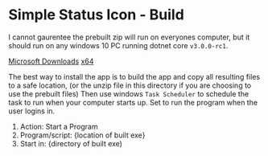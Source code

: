 # Simple Status Icon - Build

I cannot gaurentee the prebuilt zip will run on everyones computer, but it should run on any windows 10 PC running dotnet core `v3.0.0-rc1`. 

[Microsoft Downloads](https://dotnet.microsoft.com/download/dotnet-core/3.0)
[x64](https://dotnet.microsoft.com/download/thank-you/dotnet-sdk-3.0.100-rc1-windows-x64-installer) 

The best way to install the app is to build the app and copy all resulting files to a safe location, (or the unzip file in this directory if you are choosing to use the prebuilt files) Then use windows `Task Scheduler` to schedule the task to run when your computer starts up.  Set to run the program when the user logins in.

1) Action: Start a Program
2) Program/script: {location of built exe}
3) Start in: {directory of built exe)

